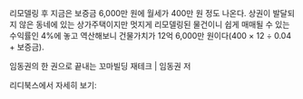 리모델링 후 지금은 보증금 6,000만 원에 월세가 400만 원 정도 나온다. 상권이 발달되지 않은 동네에 있는 상가주택이지만 멋지게 리모델링된 물건이니 쉽게 매매될 수 있는 수익률인 4%에 놓고 역산해보니 건물가치가 12억 6,000만 원이다(400 × 12 ÷ 0.04 + 보증금).

임동권의 한 권으로 끝내는 꼬마빌딩 재테크 | 임동권 저

리디북스에서 자세히 보기: